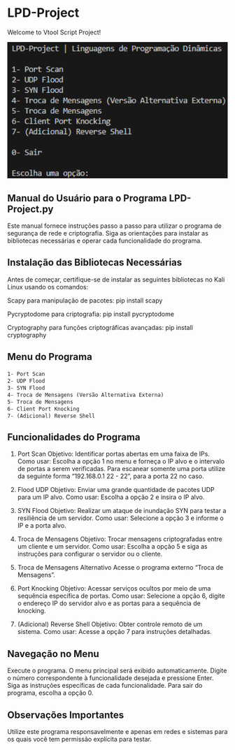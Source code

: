 # LPD-Project
Welcome to Vtool Script Project!

<img src="/Images/LPD-Project.png" width="1000">


## Manual do Usuário para o Programa LPD-Project.py
Este manual fornece instruções passo a passo para utilizar o programa de segurança de rede e
criptografia. Siga as orientações para instalar as bibliotecas necessárias e operar cada
funcionalidade do programa.


## Instalação das Bibliotecas Necessárias
Antes de começar, certifique-se de instalar as seguintes bibliotecas no Kali Linux usando os comandos:

Scapy para manipulação de pacotes:
    pip install scapy

Pycryptodome para criptografia:
    pip install pycryptodome

Cryptography para funções criptográficas avançadas:
    pip install cryptography


## Menu do Programa
    1- Port Scan
    2- UDP Flood
    3- SYN Flood
    4- Troca de Mensagens (Versão Alternativa Externa)
    5- Troca de Mensagens
    6- Client Port Knocking
    7- (Adicional) Reverse Shell


## Funcionalidades do Programa
1. Port Scan
Objetivo: Identificar portas abertas em uma faixa de IPs.
Como usar: Escolha a opção 1 no menu e forneça o IP alvo e o intervalo de portas a serem verificadas.
Para escanear somente uma porta utilize da seguinte forma “192.168.0.1 22 - 22”, para a porta 22 no caso.
    
2. Flood UDP
Objetivo: Enviar uma grande quantidade de pacotes UDP para um IP alvo.
Como usar: Escolha a opção 2 e insira o IP alvo.

3. SYN Flood
Objetivo: Realizar um ataque de inundação SYN para testar a resiliência de um servidor.
Como usar: Selecione a opção 3 e informe o IP e a porta alvo.

4. Troca de Mensagens
Objetivo: Trocar mensagens criptografadas entre um cliente e um servidor.
Como usar: Escolha a opção 5 e siga as instruções para configurar o servidor ou o cliente.

5. Troca de Mensagens Alternativo
Acesse o programa externo “Troca de Mensagens”.

6. Port Knocking
Objetivo: Acessar serviços ocultos por meio de uma sequência específica de portas.
Como usar: Selecione a opção 6, digite o endereço IP do servidor alvo e as portas para a sequência de knocking.

7. (Adicional) Reverse Shell
Objetivo: Obter controle remoto de um sistema.
Como usar: Acesse a opção 7 para instruções detalhadas.


## Navegação no Menu
Execute o programa. O menu principal será exibido automaticamente.
Digite o número correspondente à funcionalidade desejada e pressione Enter.
Siga as instruções específicas de cada funcionalidade.
Para sair do programa, escolha a opção 0.

## Observações Importantes
Utilize este programa responsavelmente e apenas em redes e sistemas para os quais você tem permissão explícita para testar.